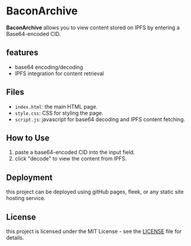 # BaconArchive

**BaconArchive** allows you to view content stored on IPFS by entering a Base64-encoded CID.

## features

- base64 encoding/decoding
- IPFS integration for content retrieval

## Files

- `index.html`: the main HTML page.
- `style.css`: CSS for styling the page.
- `script.js`: javascript for base64 decoding and IPFS content fetching.

## How to Use

1. paste a base64-encoded CID into the input field.
2. click "decode" to view the content from IPFS.

## Deployment

this project can be deployed using gitHub pages, fleek, or any static site hosting service.

## License

this project is licensed under the MIT License - see the [LICENSE](LICENSE) file for details.
